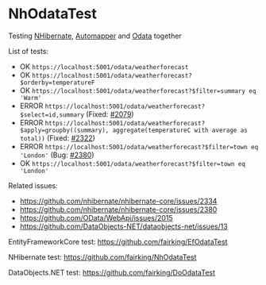 # NhOdataTest

Testing [NHibernate](https://github.com/nhibernate/nhibernate-core), [Automapper](https://github.com/AutoMapper/AutoMapper) and [Odata](https://github.com/OData/WebApi) together

List of tests:
- OK `https://localhost:5001/odata/weatherforecast`
- OK `https://localhost:5001/odata/weatherforecast?$orderby=temperatureF`
- OK `https://localhost:5001/odata/weatherforecast?$filter=summary eq 'Warm'`
- ERROR `https://localhost:5001/odata/weatherforecast?$select=id,summary` (Fixed: [#2079](https://github.com/nhibernate/nhibernate-core/pull/2079))
- ERROR `https://localhost:5001/odata/weatherforecast?$apply=groupby((summary), aggregate(temperatureC with average as total))` (Fixed: [#2322](https://github.com/nhibernate/nhibernate-core/pull/2322))
- ERROR `https://localhost:5001/odata/weatherforecast?$filter=town eq 'London'` (Bug: [#2380](https://github.com/nhibernate/nhibernate-core/issues/2380))
- OK `https://localhost:5001/odata/weatherforecast?$filter=town eq 'London'`

Related issues: 
- https://github.com/nhibernate/nhibernate-core/issues/2334
- https://github.com/nhibernate/nhibernate-core/issues/2380
- https://github.com/OData/WebApi/issues/2015
- https://github.com/DataObjects-NET/dataobjects-net/issues/13


EntityFrameworkCore test: https://github.com/fairking/EfOdataTest

NHibernate test: https://github.com/fairking/NhOdataTest

DataObjects.NET test: https://github.com/fairking/DoOdataTest

